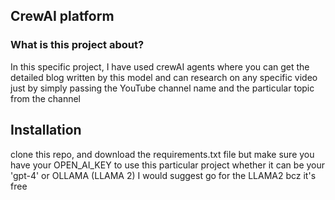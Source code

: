## CrewAI platform

### What is this project about?
In this specific project, I have used crewAI agents where you can get the detailed blog written by this model and can research on any specific video just by simply passing the YouTube channel name and the particular topic from the channel


## Installation
clone this repo, and download the requirements.txt file but make sure you have your OPEN_AI_KEY to use this particular project whether it can be your 'gpt-4' or OLLAMA (LLAMA 2)
I would suggest go for the LLAMA2 bcz it's free 
